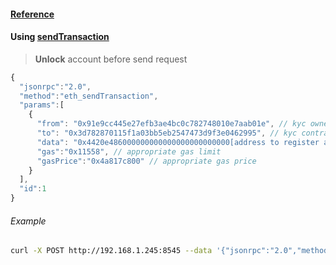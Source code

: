 #### [Reference](https://github.com/ethereum/wiki/wiki/JSON-RPC)

#### Using [sendTransaction](https://github.com/ethereum/wiki/wiki/JSON-RPC#eth_sendtransaction)
> __Unlock__ account before send request

```js
{
  "jsonrpc":"2.0",
  "method":"eth_sendTransaction",
  "params":[
    {
      "from": "0x91e9cc445e27efb3ae4bc0c782748010e7aab01e", // kyc owner account
      "to": "0x3d782870115f1a03bb5eb2547473d9f3e0462995", // kyc contract address
      "data": "0x4420e486000000000000000000000000[address to register as hex (without 0x)]",
      "gas":"0x11558", // appropriate gas limit
      "gasPrice":"0x4a817c800" // appropriate gas price
    }
  ],
  "id":1
}
```

###### Example
```bash
curl -X POST http://192.168.1.245:8545 --data '{"jsonrpc":"2.0","method":"eth_sendTransaction","params":[{"from":"0x91e9cc445e27efb3ae4bc0c782748010e7aab01e","to":"0x3d782870115f1a03bb5eb2547473d9f3e0462995","data":"0x4420e486000000000000000000000000e9436c159502a6912b048d8774f6ceff74b9e1e9"}],"id":1}'
```
